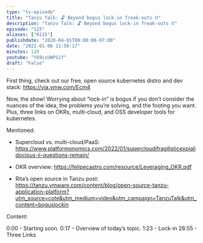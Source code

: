 ```yaml
---
type: "tv-episode"
title: "Tanzu Talk: 🔓 Beyond bogus lock-in freak-outs ⛓"
description: "Tanzu Talk: 🔓 Beyond bogus lock-in freak-outs ⛓"
episode: "115"
aliases: ["0115"]
publishdate: "2020-04-01T00:00:00-07:00"
date: "2022-01-06 11:56:17"
minutes: 120
youtube: "Y69isUWPSiY"
draft: "False"
---
```


First thing, check out our free, open source kubernetes distro and dev stack: https://via.vmw.com/Ecm4

Now, the show! Worrying about “lock-in” is bogus if you don’t consider the nuances of the idea, the problems you’re solving, and the footing you want. Plus, three links on OKRs, multi-cloud, and OSS developer tools for kubernetes. 

Mentioned:

- Supercloud vs. multi-cloud/PaaS: https://www.platformonomics.com/2022/01/supercloudifragilisticexpialidocious-ii-questions-remain/

- OKR overview: https://felipecastro.com/resource/Leveraging_OKR.pdf

- Rita’s open source in Tanzu post: https://tanzu.vmware.com/content/blog/open-source-tanzu-application-platform?utm_source=cote&utm_medium=video&utm_campaign=TanzuTalk&utm_content=boguslockin

Content:

0:00 - Starting soon.
0:17 - Overview of today’s topic.
1:23 - Lock-in
28:55 - Three Links